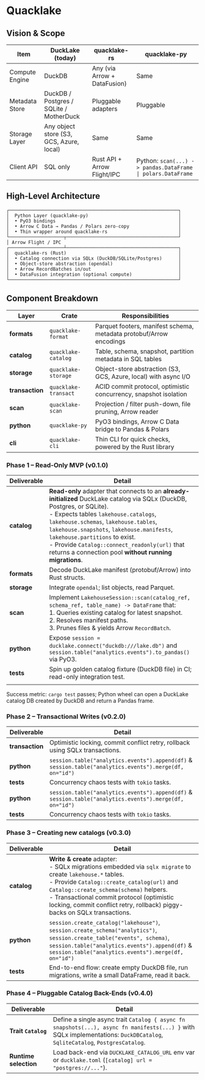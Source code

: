 # Quacklake

## Vision & Scope

| Item           | DuckLake (today)                         | quacklake-rs                 | quacklake-py                                                |
| -------------- | ---------------------------------------- | ---------------------------- | ----------------------------------------------------------- |
| Compute Engine | DuckDB                                   | Any (via Arrow + DataFusion) | Same                                                        |
| Metadata Store | DuckDB / Postgres / SQLite / MotherDuck  | Pluggable adapters           | Pluggable                                                   |
| Storage Layer  | Any object store (S3, GCS, Azure, local) | Same                         | Same                                                        |
| Client API     | SQL only                                 | Rust API + Arrow Flight/IPC  | Python: `scan(...) -> pandas.DataFrame \| polars.DataFrame` |

## High-Level Architecture

```
┌──────────────────────────────────────────────────────────────┐
│  Python Layer (quacklake-py)                                 │
│  • PyO3 bindings                                             │
│  • Arrow C Data → Pandas / Polars zero-copy                  │
│  • Thin wrapper around quacklake-rs                          │
└────────────────────┬─────────────────────────────────────────┘
│ Arrow Flight / IPC
┌────────────────────┴─────────────────────────────────────────┐
│  quacklake-rs (Rust)                                         │
│  • Catalog connection via SQLx (DuckDB/SQLite/Postgres)      │
│  • Object-store abstraction (opendal)                        │
│  • Arrow RecordBatches in/out                                │
│  • DataFusion integration (optional compute)                 │
└──────────────────────────────────────────────────────────────┘
```

## Component Breakdown

| Layer           | Crate                | Responsibilities                                                    |
| --------------- | -------------------- | ------------------------------------------------------------------- |
| **formats**     | `quacklake-format`   | Parquet footers, manifest schema, metadata protobuf/Arrow encodings |
| **catalog**     | `quacklake-catalog`  | Table, schema, snapshot, partition metadata in SQL tables           |
| **storage**     | `quacklake-storage`  | Object-store abstraction (S3, GCS, Azure, local) with async I/O     |
| **transaction** | `quacklake-transact` | ACID commit protocol, optimistic concurrency, snapshot isolation    |
| **scan**        | `quacklake-scan`     | Projection / filter push-down, file pruning, Arrow reader           |
| **python**      | `quacklake-py`       | PyO3 bindings, Arrow C Data bridge to Pandas & Polars               |
| **cli**         | `quacklake-cli`      | Thin CLI for quick checks, powered by the Rust library              |

### Phase 1 – Read-Only MVP (v0.1.0)

| Deliverable | Detail                                                                                                                                                                                                                                                                                                                                                                                                    |
| ----------- | --------------------------------------------------------------------------------------------------------------------------------------------------------------------------------------------------------------------------------------------------------------------------------------------------------------------------------------------------------------------------------------------------------- |
| **catalog** | **Read-only** adapter that connects to an **already-initialized** DuckLake catalog via SQLx (DuckDB, Postgres, or SQLite).<br>- Expects tables `lakehouse.catalogs`, `lakehouse.schemas`, `lakehouse.tables`, `lakehouse.snapshots`, `lakehouse.manifests`, `lakehouse.partitions` to exist.<br>- Provide `Catalog::connect_readonly(url)` that returns a connection pool **without running migrations**. |
| **formats** | Decode DuckLake manifest (protobuf/Arrow) into Rust structs.                                                                                                                                                                                                                                                                                                                                              |
| **storage** | Integrate `opendal`; list objects, read Parquet.                                                                                                                                                                                                                                                                                                                                                          |
| **scan**    | Implement `LakehouseSession::scan(catalog_ref, schema_ref, table_name) -> DataFrame` that:<br>1. Queries existing catalog for latest snapshot.<br>2. Resolves manifest paths.<br>3. Prunes files & yields Arrow `RecordBatch`.                                                                                                                                                                            |
| **python**  | Expose `session = ducklake.connect("duckdb:///lake.db")` and `session.table("analytics.events").to_pandas()` via PyO3.                                                                                                                                                                                                                                                                                    |
| **tests**   | Spin up golden catalog fixture (DuckDB file) in CI; read-only integration test.                                                                                                                                                                                                                                                                                                                           |
|             |

Success metric: `cargo test` passes; Python wheel can open a DuckLake catalog DB created by DuckDB and return a Pandas frame.

### Phase 2 – Transactional Writes (v0.2.0)

| Deliverable     | Detail                                                                                                  |
| --------------- | ------------------------------------------------------------------------------------------------------- |
| **transaction** | Optimistic locking, commit conflict retry, rollback using SQLx transactions.                            |
| **python**      | `session.table("analytics.events").append(df)` & `session.table("analytics.events").merge(df, on="id")` |
| **tests**       | Concurrency chaos tests with `tokio` tasks.                                                             |
| **python**      | `session.table("analytics.events").append(df)` & `session.table("analytics.events").merge(df, on="id")` |
| **tests**       | Concurrency chaos tests with `tokio` tasks.                                                             |

### Phase 3 – Creating **new** catalogs (v0.3.0)

| Deliverable | Detail                                                                                                                                                                                                                                                                                                                            |
| ----------- | --------------------------------------------------------------------------------------------------------------------------------------------------------------------------------------------------------------------------------------------------------------------------------------------------------------------------------- |
| **catalog** | **Write & create** adapter:<br>- SQLx migrations embedded via `sqlx migrate` to create `lakehouse.*` tables.<br>- Provide `Catalog::create_catalog(url)` and `Catalog::create_schema(schema)` helpers.<br>- Transactional commit protocol (optimistic locking, commit conflict retry, rollback) piggy-backs on SQLx transactions. |
| **python**  | `session.create_catalog("lakehouse")`, `session.create_schema("analytics")`, `session.create_table("events", schema)`, `session.table("analytics.events").append(df)` & `session.table("analytics.events").merge(df, on="id")`                                                                                                    |
| **tests**   | End-to-end flow: create empty DuckDB file, run migrations, write a small DataFrame, read it back.                                                                                                                                                                                                                                 |

### Phase 4 – Pluggable Catalog Back-Ends (v0.4.0)

| Deliverable           | Detail                                                                                                                                                                     |
| --------------------- | -------------------------------------------------------------------------------------------------------------------------------------------------------------------------- |
| **Trait `Catalog`**   | Define a single async trait `Catalog { async fn snapshots(...), async fn manifests(...) }` with SQLx implementations: `DuckDBCatalog`, `SqliteCatalog`, `PostgresCatalog`. |
| **Runtime selection** | Load back-end via `DUCKLAKE_CATALOG_URL` env var or `ducklake.toml` (`[catalog] url = "postgres://..."`).                                                                  |
